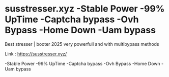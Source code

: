 # susstresser.xyz -Stable Power -99% UpTime -Captcha bypass -Ovh Bypass -Home Down -Uam bypass

Best stresser | booter 2025 very powerfull and with multibypass methods

Link : https://susstresser.xyz/

-Stable Power
-99% UpTime
-Captcha bypass
-Ovh Bypass
-Home Down
-Uam bypass
